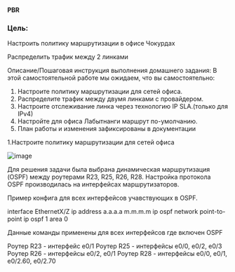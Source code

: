 #### PBR
### Цель:
Настроить политику маршрутизации в офисе Чокурдах

Распределить трафик между 2 линками

Описание/Пошаговая инструкция выполнения домашнего задания:
В этой самостоятельной работе мы ожидаем, что вы самостоятельно:

1. Настроите политику маршрутизации для сетей офиса.
2. Распределите трафик между двумя линками с провайдером.
3. Настроите отслеживание линка через технологию IP SLA.(только для IPv4)
4. Настройте для офиса Лабытнанги маршрут по-умолчанию.
5. План работы и изменения зафиксированы в документации

1.Настроите политику маршрутизации для сетей офиса

![image](https://github.com/user-attachments/assets/bc8fd13c-f38e-448e-90dc-335a80022c5e)

Для решения задачи была выбрана динамическая маршрутизация (OSPF) между роутерами R23, R25, R26, R28. Настройка протокола OSPF производилась на интерфейсах маршрутизаторов.

Пример конфига для всех интерфейсов учавствующих в OSPF.

interface EthernetX/Z
ip address a.a.a.a m.m.m.m
ip ospf network point-to-point
ip ospf 1 area 0

Данные команды применены для всех интерфейсов где включен OSPF

Роутер R23 - интерфейс e0/1
Роутер R25 - интерфейсы e0/0, e0/2, e0/3
Роутер R26 - интерфейсы e0/2, e0/1
Роутер R28 - интерфейсы e0/0, e0/1, e0/2.60, e0/2.70
